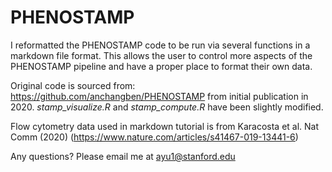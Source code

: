 # PHENOSTAMP

I reformatted the PHENOSTAMP code to be run via several functions in a markdown file format. This allows the user to control more aspects of the PHENOSTAMP pipeline and have a proper place to format their own data. 

Original code is sourced from: https://github.com/anchangben/PHENOSTAMP from initial publication in 2020. _stamp_visualize.R_ and _stamp_compute.R_ have been slightly modified.

Flow cytometry data used in markdown tutorial is from Karacosta et al. Nat Comm (2020) (https://www.nature.com/articles/s41467-019-13441-6)

Any questions? Please email me at ayu1@stanford.edu
